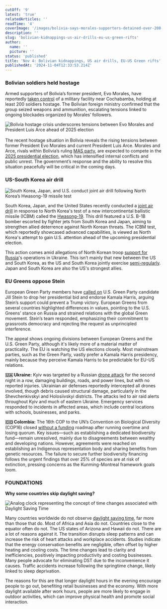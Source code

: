 ```yaml
---
cutOff: '9'
latest: 'true'
relatedArticles: ''
readTime: '4'
coverImage: '/images/bolivia-says-morales-supporters-detained-over-200-soldiers-EzNT.webp'
description: ''
slug: 'bolivian-kidnappings-us-air-drills-eu-us-green-rifts'
author:
  name: ''
  picture: ''
status: 'published'
title: 'Nov 4: Bolivian kidnappings, US air drills, EU-US Green rifts'
publishedAt: '2024-11-04T12:33:53.214Z'
---
```


### Bolivian soldiers held hostage

Armed supporters of Bolivia’s former president, Evo Morales, have reportedly [taken control](https://www.bbc.com/news/articles/c937kekx3nqo) of a military facility near Cochabamba, holding at least 200 soldiers hostage. The Bolivian foreign ministry confirmed that the group seized weapons and ammunition, escalating tensions linked to ongoing blockades organized by Morales’ followers.

![Bolivia hostage crisis underscores tensions between Evo Morales and President Luis Arce ahead of 2025 election](/images/bolivia-says-morales-supporters-detained-over-200-soldiers-EzNz.webp)\
\
The recent hostage situation in Bolivia reveals the rising tensions between former President Evo Morales and current President Luis Arce. Morales and Arce, rivals within Bolivia’s ruling [MAS party](https://www.britannica.com/topic/Movement-Toward-Socialism-political-party-Bolivia), are expected to compete in the [2025 presidential election](https://www.usip.org/publications/2024/06/can-bolivia-avoid-renewed-election-violence-2025), which has intensified internal conflicts and public unrest. The government’s response and the ability to resolve this situation peacefully will be critical in the coming days.

### US-South Korea air drill

![South Korea, Japan, and U.S. conduct joint air drill following North Korea’s Hwasong-19 missile test](/images/us-long-range-bomber-joins-air-drill-with-south-korea--japan-MwMD.webp)

South Korea, Japan, and the United States recently conducted a [joint air drill](https://www.dw.com/en/us-long-range-bomber-joins-air-drill-with-south-korea-japan/a-70671635) in response to North Korea's test of a new intercontinental ballistic missile (ICBM) called the [Hwasong-19](https://edition.cnn.com/2024/11/01/world/video/north-korean-missile-launch-ldn-digvid). This drill featured a U.S. B-1B bomber escorted by fighter jets from South Korea and Japan, aiming to strengthen allied deterrence against North Korean threats. The ICBM test, which reportedly showcased advanced capabilities, is viewed as North Korea's attempt to gain U.S. attention ahead of the upcoming presidential election.

This action comes amid allegations of North Korean troop [support for Russia](https://apnews.com/article/north-korea-soldiers-russia-ukraine-war-651ac7615c3124fde657043a9193d6b1)'s operations in Ukraine. This isn’t mainly that new between the US and South Korea, as the US and South Korea jointly exercise [semi-regularly](https://apnews.com/article/us-south-korea-joint-military-drills-north-13d96116dee891e28c5a92a8f0104a4d). Japan and South Korea are also the US's strongest allies.

### EU Greens oppose Stein

European Green Party members have [called on](https://www.politico.eu/article/europes-greens-tell-jill-stein-to-pull-out-of-us-election-to-defeat-trump/) U.S. Green Party candidate Jill Stein to drop her presidential bid and endorse Kamala Harris, arguing Stein’s support could prevent a Trump victory. European Greens from several countries highlighted differences in values, pointing to the U.S. Greens’ stance on Russia and strained relations with the global Green movement. Stein’s team responded, emphasizing their commitment to grassroots democracy and rejecting the request as unprincipled interference.

The appeal shows ongoing divisions between European Greens and the U.S. Green Party, although it's likely more of a material matter of practicality. The EU is watching the US elections closely. Most mainstream parties, such as the Green Party, vastly prefer a Kamala Harris presidency, mainly because they perceive Kamala Harris to be predictable for EU-US relations.

**🇺🇦 Ukraine:** Kyiv was targeted by a Russian [drone attack](https://www.dw.com/en/russian-drone-strikes-cause-destruction-in-kyiv/a-70672571) for the second night in a row, damaging buildings, roads, and power lines, but with no reported injuries. Ukrainian air defenses reportedly intercepted all drones involved, though debris caused structural damage, particularly in the Shevchenkivskyi and Holosiivskyi districts. The attacks led to air raid alerts throughout Kyiv and much of eastern Ukraine. Emergency services responded to incidents in affected areas, which include central locations with schools, businesses, and parks.

**🇨🇴 Colombia:** The 16th COP to the UN’s Convention on Biological Diversity (COP16) closed [without a funding](https://www.france24.com/en/environment/20241102-cop16-ends-no-agreement-funding-roadmpa-increase-protect-species) roadmap after running overtime and losing quorum. Key issues—such as establishing a dedicated biodiversity fund—remain unresolved, mainly due to disagreements between wealthy and developing nations. However, agreements were reached on establishing an Indigenous representation body and sharing benefits from genetic resources. The failure to secure further biodiversity financing follows the urgent findings that over 25% of species are at risk of extinction, pressing concerns as the Kunming-Montreal framework goals loom.

### FOUNDATIONS

**Why some countries skip daylight saving?**

![Analog clock representing the concept of time changes associated with Daylight Saving Time](/images/why-does-a-lot-of-the-world-not-have-daylight-savings-time_-c2OD.webp)

Many countries worldwide do not observe [daylight saving time](https://www.statista.com/chart/24473/countries-changing-clock-daylight-savings/#:~:text=Outside%20of%20Europe%20and%20the,Zealand%20and%20parts%20of%20Australia.), far more than those that do. Most of Africa and Asia do not. Countries close to the equator often do not. The US states of Arizona and Hawaii do not. There are a lot of reasons against it. The transition disrupts sleep patterns and can increase the risk of heart attacks and workplace accidents. Studies indicate that the energy conservation benefits are negligible, often offset by higher heating and cooling costs. The time changes lead to clarity and inefficiencies, positively impacting productivity and costing businesses. Many people advocate for eliminating DST due to the inconvenience it causes. Traffic accidents increase following the springtime change, likely linked to sleep deprivation.

The reasons for this are that longer daylight hours in the evening encourage people to go out, benefiting retail businesses and the economy. With more daylight available after work hours, people are more likely to engage in outdoor activities, which can improve physical health and promote social interaction.